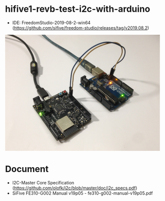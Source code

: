 # hifive1-revb-test-i2c-with-arduino

- IDE: FreedomStudio-2019-08-2-win64 (https://github.com/sifive/freedom-studio/releases/tag/v2019.08.2)

![HiFive1 Rev B and Arduino UNO I2C connection](hifive1-rev-b-and-arduino-uno-i2c-connection.JPG)

# Document
- I2C-Master Core Specification (https://github.com/olofk/i2c/blob/master/doc/i2c_specs.pdf)
- SiFive FE310-G002 Manual v19p05 - fe310-g002-manual-v19p05.pdf
